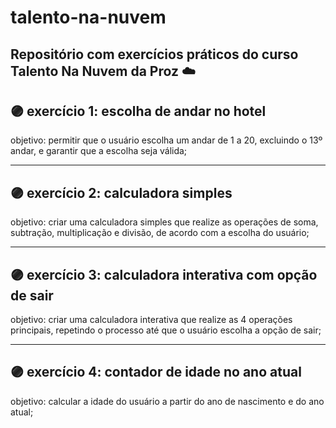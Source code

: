 # talento-na-nuvem
## Repositório com exercícios práticos do curso Talento Na Nuvem da Proz ☁️


## 🟣 exercício 1: escolha de andar no hotel

objetivo: permitir que o usuário escolha um andar de 1 a 20, excluindo o 13º andar, e garantir que a escolha seja válida;

---

## 🟣 exercício 2: calculadora simples

objetivo: criar uma calculadora simples que realize as operações de soma, subtração, multiplicação e divisão, de acordo com a escolha do usuário;

---

## 🟣 exercício 3: calculadora interativa com opção de sair

objetivo: criar uma calculadora interativa que realize as 4 operações principais, repetindo o processo até que o usuário escolha a opção de sair;

---

## 🟣 exercício 4: contador de idade no ano atual

objetivo: calcular a idade do usuário a partir do ano de nascimento e do ano atual;
